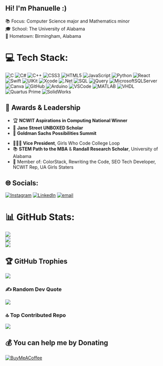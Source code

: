 ## Hi! I'm Phanuelle :)

📚 Focus: Computer Science major and Mathematics minor <br/>
🎓 School: The University of Alabama <br/>
📍 Hometown: Birmingham, Alabama <br/>

# 💻 Tech Stack:
![C](https://img.shields.io/badge/c-%2300599C.svg?style=flat-square&logo=c&logoColor=white) ![C#](https://img.shields.io/badge/c%23-%23239120.svg?style=flat-square&logo=csharp&logoColor=white) ![C++](https://img.shields.io/badge/c++-%2300599C.svg?style=flat-square&logo=c%2B%2B&logoColor=white) ![CSS3](https://img.shields.io/badge/css3-%231572B6.svg?style=flat-square&logo=css3&logoColor=white) ![HTML5](https://img.shields.io/badge/html5-%23E34F26.svg?style=flat-square&logo=html5&logoColor=white) ![JavaScript](https://img.shields.io/badge/javascript-%23323330.svg?style=flat-square&logo=javascript&logoColor=%23F7DF1E) ![Python](https://img.shields.io/badge/python-3670A0?style=flat-square&logo=python&logoColor=ffdd54) ![React](https://img.shields.io/badge/react-%2320232a.svg?style=flat-square&logo=react&logoColor=%2361DAFB) ![Swift](https://img.shields.io/badge/swift-F54A2A?style=flat-square&logo=swift&logoColor=white) ![UIKit](https://img.shields.io/badge/UIKit-%23007AFF.svg?style=flat-square&logo=apple&logoColor=white) ![Xcode](https://img.shields.io/badge/xcode-147EFB?style=flat-square&logo=xcode&logoColor=white) ![.Net](https://img.shields.io/badge/.NET-5C2D91?style=flat-square&logo=.net&logoColor=white) ![SQL](https://img.shields.io/badge/sql-%2307405e.svg?style=flat-square&logo=postgresql&logoColor=white) ![jQuery](https://img.shields.io/badge/jquery-%230769AD.svg?style=flat-square&logo=jquery&logoColor=white) ![MicrosoftSQLServer](https://img.shields.io/badge/Microsoft%20SQL%20Server-CC2927?style=flat-square&logo=microsoft%20sql%20server&logoColor=white) ![Canva](https://img.shields.io/badge/Canva-%2300C4CC.svg?style=flat-square&logo=Canva&logoColor=white) ![GitHub](https://img.shields.io/badge/github-%23121011.svg?style=flat-square&logo=github&logoColor=white) ![Arduino](https://img.shields.io/badge/-Arduino-00979D?style=flat-square&logo=Arduino&logoColor=white) ![VSCode](https://img.shields.io/badge/VSCode-%23007ACC.svg?style=flat-square&logo=visual-studio-code&logoColor=white) ![MATLAB](https://img.shields.io/badge/MATLAB-%23e16737.svg?style=flat-square&logo=mathworks&logoColor=white) ![VHDL](https://img.shields.io/badge/VHDL-00457C?style=flat-square&logo=gnubash&logoColor=white) ![Quartus Prime](https://img.shields.io/badge/Quartus%20Prime-0071C5?style=flat-square&logo=intel&logoColor=white) ![SolidWorks](https://img.shields.io/badge/SolidWorks-E42525?style=flat-square&logo=solidworks&logoColor=white)




## 🏅 Awards & Leadership

- 🏆 **NCWIT Aspirations in Computing National Winner**
- 🧠 **Jane Street UNBOXED Scholar**
- 💼 **Goldman Sachs Possibilities Summit**
<!-- 🏛️ **NASA Patent Innovation Finalist** – Aller-Strike Project-->
- 👩🏽‍💻 **Vice President**, Girls Who Code College Loop
- 📚 **STEM Path to the MBA** & **Randall Research Scholar**, University of Alabama
- 🌈 Member of: ColorStack, Rewriting the Code, SEO Tech Developer, NCWIT Rep, UA Girls Staters

## 🌐 Socials:
[![Instagram](https://img.shields.io/badge/Instagram-%23E4405F.svg?logo=Instagram&logoColor=white)](https://instagram.com/phanuelle.m) [![LinkedIn](https://img.shields.io/badge/LinkedIn-%230077B5.svg?logo=linkedin&logoColor=white)](https://linkedin.com/in/phanuelle-manuel) [![email](https://img.shields.io/badge/Email-D14836?logo=gmail&logoColor=white)](mailto:phanmanuel9@gmail.com) 


# 📊 GitHub Stats:
![](https://github-readme-stats.vercel.app/api?username=phanuelle973&theme=material-palenight&hide_border=false&include_all_commits=false&count_private=false)<br/>
![](https://nirzak-streak-stats.vercel.app/?user=phanuelle973&theme=material-palenight&hide_border=false)<br/>
![](https://github-readme-stats.vercel.app/api/top-langs/?username=phanuelle973&theme=material-palenight&hide_border=false&include_all_commits=false&count_private=false&layout=compact)

## 🏆 GitHub Trophies
![](https://github-profile-trophy.vercel.app/?username=phanuelle973&theme=radical&no-frame=false&no-bg=true&margin-w=4)

### ✍️ Random Dev Quote
![](https://quotes-github-readme.vercel.app/api?type=horizontal&theme=radical)

### 🔝 Top Contributed Repo
![](https://github-contributor-stats.vercel.app/api?username=phanuelle973&limit=5&theme=material-palenight&combine_all_yearly_contributions=true)

  ## 💰 You can help me by Donating
  [![BuyMeACoffee](https://img.shields.io/badge/Buy%20Me%20a%20Coffee-ffdd00?style=for-the-badge&logo=buy-me-a-coffee&logoColor=black)](https://buymeacoffee.com/phanuellemanuel) 

  
<!-- Proudly created with GPRM ( https://gprm.itsvg.in ) -->
